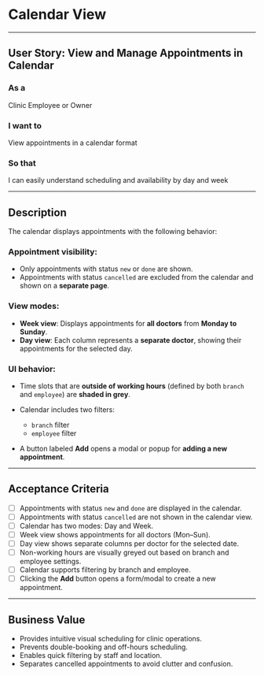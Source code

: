# Calendar View

---

## User Story: View and Manage Appointments in Calendar

### As a
Clinic Employee or Owner

### I want to
View appointments in a calendar format

### So that
I can easily understand scheduling and availability by day and week

---

## Description

The calendar displays appointments with the following behavior:

### Appointment visibility:
- Only appointments with status `new` or `done` are shown.
- Appointments with status `cancelled` are excluded from the calendar and shown on a **separate page**.

### View modes:
- **Week view**: Displays appointments for **all doctors** from **Monday to Sunday**.
- **Day view**: Each column represents a **separate doctor**, showing their appointments for the selected day.

### UI behavior:
- Time slots that are **outside of working hours** (defined by both `branch` and `employee`) are **shaded in grey**.
- Calendar includes two filters:
  - `branch` filter
  - `employee` filter

- A button labeled **Add** opens a modal or popup for **adding a new appointment**.

---

## Acceptance Criteria

- [ ] Appointments with status `new` and `done` are displayed in the calendar.
- [ ] Appointments with status `cancelled` are not shown in the calendar view.
- [ ] Calendar has two modes: Day and Week.
- [ ] Week view shows appointments for all doctors (Mon–Sun).
- [ ] Day view shows separate columns per doctor for the selected date.
- [ ] Non-working hours are visually greyed out based on branch and employee settings.
- [ ] Calendar supports filtering by branch and employee.
- [ ] Clicking the **Add** button opens a form/modal to create a new appointment.

---

## Business Value

- Provides intuitive visual scheduling for clinic operations.
- Prevents double-booking and off-hours scheduling.
- Enables quick filtering by staff and location.
- Separates cancelled appointments to avoid clutter and confusion.

